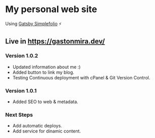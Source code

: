 # My personal web site

Using [Gatsby Simplefolio](https://github.com/cobidev/gatsby-simplefolio) ⚡️

## Live in https://gastonmira.dev/

### Version 1.0.2

- Updated information about me :)
- Added button to link my blog.
- Testing Continuous deployment with cPanel & Git Version Control.

### Version 1.0.1

- Added SEO to web & metadata.

### Next Steps

- Add automatic deploys.
- Add service for dinamic content.
